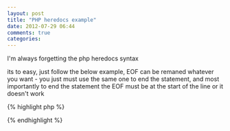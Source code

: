 ```yaml
---
layout: post
title: "PHP heredocs example"
date: 2012-07-29 06:44
comments: true
categories: 
---
```

I'm always forgetting the php heredocs syntax

its to easy, just follow the below example, EOF can be remaned whatever you want - you just must use the same one to end the statement, 
and most importantly to end the statement the EOF must be at the start of the line or it doesn't work

{% highlight php %}
<?php

    $count = 1 ; //

    $html =<<<EOF
    Using heredocs special characters all work - "',,'' are all fine, 
    php variables can be used as normal ie. $count

    For more complex stuff, arrays etc. surround the code with {}

    ie. {$_POST['user_name']}

    also always end the herdocs section with the same letters you
    started with - but MUST be at the start of the line

EOF;

?>
{% endhighlight %}
